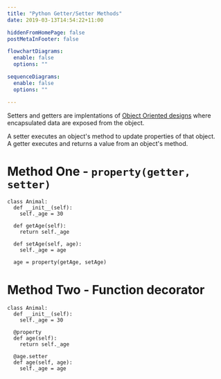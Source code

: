```yaml
---
title: "Python Getter/Setter Methods"
date: 2019-03-13T14:54:22+11:00

hiddenFromHomePage: false
postMetaInFooter: false

flowchartDiagrams:
  enable: false
  options: ""

sequenceDiagrams: 
  enable: false
  options: ""

---
```


Setters and getters are implentations of [Object Oriented designs](../object-oriented-design) where encapsulated data are exposed from the object.  

A setter executes an object's method to update properties of that object.  
A getter executes and returns a value from an object's method.  

# Method One - `property(getter, setter)`
```python3
class Animal:
  def __init__(self):
    self._age = 30
  
  def getAge(self):
    return self._age
  
  def setAge(self, age):
    self._age = age
  
  age = property(getAge, setAge)  
```

# Method Two - Function decorator
```python3
class Animal:
  def __init__(self):
    self._age = 30
  
  @property
  def age(self):
    return self._age
  
  @age.setter
  def age(self, age):
    self._age = age
  ```